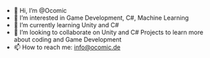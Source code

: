 - 👋 Hi, I’m @Ocomic
- 👀 I’m interested in Game Development, C#, Machine Learning 
- 🌱 I’m currently learning Unity and C#
- 💞️ I’m looking to collaborate on Unity and C# Projects to learn more about coding and Game Development
- 📫 How to reach me: info@ocomic.de

<!---
Ocomic/Ocomic is a ✨ special ✨ repository because its `README.md` (this file) appears on your GitHub profile.
You can click the Preview link to take a look at your changes.
--->
